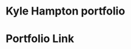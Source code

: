 # Kyle Hampton portfolio
<h1>Portfolio Link <link href="https://kyle-hampton.github.io/portfolio-1/"></h1>

